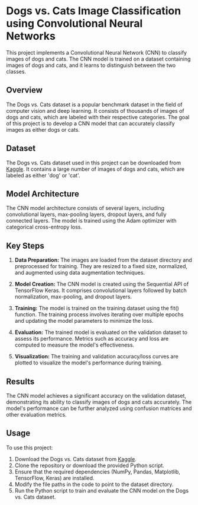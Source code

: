 # Dogs vs. Cats Image Classification using Convolutional Neural Networks

This project implements a Convolutional Neural Network (CNN) to classify images of dogs and cats. The CNN model is trained on a dataset containing images of dogs and cats, and it learns to distinguish between the two classes.

## Overview

The Dogs vs. Cats dataset is a popular benchmark dataset in the field of computer vision and deep learning. It consists of thousands of images of dogs and cats, which are labeled with their respective categories. The goal of this project is to develop a CNN model that can accurately classify images as either dogs or cats.

## Dataset

The Dogs vs. Cats dataset used in this project can be downloaded from [Kaggle](https://www.kaggle.com/c/dogs-vs-cats). It contains a large number of images of dogs and cats, which are labeled as either 'dog' or 'cat'.

## Model Architecture

The CNN model architecture consists of several layers, including convolutional layers, max-pooling layers, dropout layers, and fully connected layers. The model is trained using the Adam optimizer with categorical cross-entropy loss.

## Key Steps

1. **Data Preparation:** The images are loaded from the dataset directory and preprocessed for training. They are resized to a fixed size, normalized, and augmented using data augmentation techniques.

2. **Model Creation:** The CNN model is created using the Sequential API of TensorFlow Keras. It comprises convolutional layers followed by batch normalization, max-pooling, and dropout layers.

3. **Training:** The model is trained on the training dataset using the fit() function. The training process involves iterating over multiple epochs and updating the model parameters to minimize the loss.

4. **Evaluation:** The trained model is evaluated on the validation dataset to assess its performance. Metrics such as accuracy and loss are computed to measure the model's effectiveness.

5. **Visualization:** The training and validation accuracy/loss curves are plotted to visualize the model's performance during training.

## Results

The CNN model achieves a significant accuracy on the validation dataset, demonstrating its ability to classify images of dogs and cats accurately. The model's performance can be further analyzed using confusion matrices and other evaluation metrics.

## Usage

To use this project:

1. Download the Dogs vs. Cats dataset from [Kaggle](https://www.kaggle.com/c/dogs-vs-cats).
2. Clone the repository or download the provided Python script.
3. Ensure that the required dependencies (NumPy, Pandas, Matplotlib, TensorFlow, Keras) are installed.
4. Modify the file paths in the code to point to the dataset directory.
5. Run the Python script to train and evaluate the CNN model on the Dogs vs. Cats dataset.
